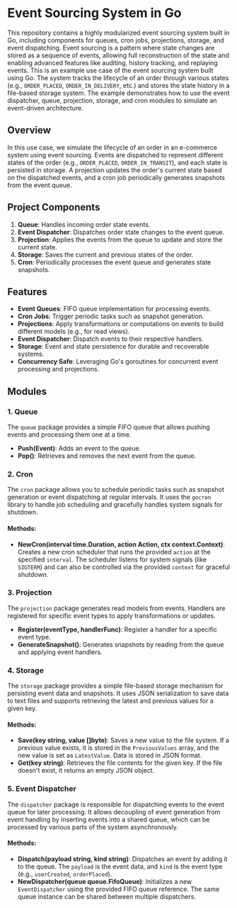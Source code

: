 # Event Sourcing System in Go

This repository contains a highly modularized event sourcing system built in Go, including components for queues, cron jobs, projections, storage, and event dispatching. Event sourcing is a pattern where state changes are stored as a sequence of events, allowing full reconstruction of the state and enabling advanced features like auditing, history tracking, and replaying events.
This is an example use case of the event sourcing system built using Go. The system tracks the lifecycle of an order through various states (e.g., `ORDER_PLACED`, `ORDER_IN_DELIVERY`, etc.) and stores the state history in a file-based storage system. The example demonstrates how to use the event dispatcher, queue, projection, storage, and cron modules to simulate an event-driven architecture.

## Overview

In this use case, we simulate the lifecycle of an order in an e-commerce system using event sourcing. Events are dispatched to represent different states of the order (e.g., `ORDER_PLACED`, `ORDER_IN_TRANSIT`), and each state is persisted in storage. A projection updates the order's current state based on the dispatched events, and a cron job periodically generates snapshots from the event queue.

## Project Components

1. **Queue**: Handles incoming order state events.
2. **Event Dispatcher**: Dispatches order state changes to the event queue.
3. **Projection**: Applies the events from the queue to update and store the current state.
4. **Storage**: Saves the current and previous states of the order.
5. **Cron**: Periodically processes the event queue and generates state snapshots.

## Features

- **Event Queues**: FIFO queue implementation for processing events.
- **Cron Jobs**: Trigger periodic tasks such as snapshot generation.
- **Projections**: Apply transformations or computations on events to build different models (e.g., for read views).
- **Event Dispatcher**: Dispatch events to their respective handlers.
- **Storage**: Event and state persistence for durable and recoverable systems.
- **Concurrency Safe**: Leveraging Go's goroutines for concurrent event processing and projections.

## Modules

### 1. Queue
The `queue` package provides a simple FIFO queue that allows pushing events and processing them one at a time.

- **Push(Event)**: Adds an event to the queue.
- **Pop()**: Retrieves and removes the next event from the queue.

### 2. Cron
The `cron` package allows you to schedule periodic tasks such as snapshot generation or event dispatching at regular intervals. It uses the `gocron` library to handle job scheduling and gracefully handles system signals for shutdown.

#### Methods:
- **NewCron(interval time.Duration, action Action, ctx context.Context)**: Creates a new cron scheduler that runs the provided `action` at the specified `interval`. The scheduler listens for system signals (like `SIGTERM`) and can also be controlled via the provided `context` for graceful shutdown.


### 3. Projection
The `projection` package generates read models from events. Handlers are registered for specific event types to apply transformations or updates.

- **Register(eventType, handlerFunc)**: Register a handler for a specific event type.
- **GenerateSnapshot()**: Generates snapshots by reading from the queue and applying event handlers.

### 4. Storage
The `storage` package provides a simple file-based storage mechanism for persisting event data and snapshots. It uses JSON serialization to save data to text files and supports retrieving the latest and previous values for a given key.

#### Methods:
- **Save(key string, value []byte)**: Saves a new value to the file system. If a previous value exists, it is stored in the `PreviousValues` array, and the new value is set as `LatestValue`. Data is stored in JSON format.
- **Get(key string)**: Retrieves the file contents for the given key. If the file doesn't exist, it returns an empty JSON object.

### 5. Event Dispatcher
The `dispatcher` package is responsible for dispatching events to the event queue for later processing. It allows decoupling of event generation from event handling by inserting events into a shared queue, which can be processed by various parts of the system asynchronously.

#### Methods:
- **Dispatch(payload string, kind string)**: Dispatches an event by adding it to the queue. The `payload` is the event data, and `kind` is the event type (e.g., `userCreated`, `orderPlaced`).
- **NewDispatcher(queue queue.FifoQueue)**: Initializes a new `EventDispatcher` using the provided FIFO queue reference. The same queue instance can be shared between multiple dispatchers.


